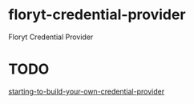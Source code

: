 # floryt-credential-provider
Floryt Credential Provider

# TODO
[starting-to-build-your-own-credential-provider](https://blogs.msmvps.com/alunj/2011/02/21/starting-to-build-your-own-credential-provider/)

